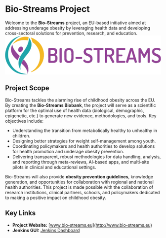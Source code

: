 
# Bio-Streams Project

Welcome to the **Bio-Streams** project, an EU-based initiative aimed at addressing underage obesity by leveraging health data and developing cross-sectoral solutions for prevention, research, and education.
![Bio-Streams Logo](./BIO-STREAMS_LOGO2.png)

## Project Scope

Bio-Streams tackles the alarming rise of childhood obesity across the EU. By creating the **Bio-Streams Biobank**, the project will serve as a scientific platform for the optimal use of health data (biological, demographic, epigenetic, etc.) to generate new evidence, methodologies, and tools. Key objectives include:

- Understanding the transition from metabolically healthy to unhealthy in children.
- Designing better strategies for weight self-management among youth.
- Coordinating policymakers and health authorities to develop solutions for health promotion and underage obesity prevention.
- Delivering transparent, robust methodologies for data handling, analysis, and reporting through meta-reviews, AI-based apps, and multi-site pilots in clinical and educational settings.

Bio-Streams will also provide **obesity prevention guidelines**, knowledge generation, and opportunities for collaboration with regional and national health authorities. 
This project is made possible with the collaboration of research institutions, clinical partners, schools, and policymakers dedicated to making a positive impact on childhood obesity.

## Key Links

- **Project Website:** [www.bio-streams.eu](http://www.bio-streams.eu)
- **Jenkins GUI:** [Jenkins Dashboard](http://jenkins.bio-streams.eu)
